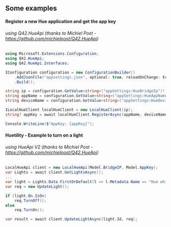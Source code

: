 ## Some examples

#### Register a new Hue application and get the app key
###### using Q42.HueApi (thanks to Michiel Post - https://github.com/michielpost/Q42.HueApi)

````csharp
using Microsoft.Extensions.Configuration;
using Q42.HueApi;
using Q42.HueApi.Interfaces;

IConfiguration configuration = new ConfigurationBuilder()
    .AddJsonFile("appsettings.json", optional: true, reloadOnChange: true)
    .Build();

string ip = configuration.GetValue<string>("appSettings:HueBridgeIp")!;
string appName = configuration.GetValue<string>("appSettings:HueAppName")!;
string deviceName = configuration.GetValue<string>("appSettings:HueDeviceName")!;

ILocalHueClient localHueClient = new LocalHueClient(ip);
string? appKey = await localHueClient.RegisterAsync(appName, deviceName);

Console.WriteLine($"AppKey: {appKey}");
````

#### Huetility - Example to turn on a light
###### using HueApi V2 (thanks to Michiel Post - https://github.com/michielpost/Q42.HueApi)
````csharp
LocalHueApi client = new LocalHueApi(Model.BridgeIP, Model.AppKey);
var Lights = await client.GetLightsAsync();
...
var light = Lights.Data.FirstOrDefault(l => l.Metadata.Name == "Hue white lamp 1");
var req = new UpdateLight();

if (light.On.IsOn)
    req.TurnOff();
else
    req.TurnOn();

var result = await client.UpdateLightAsync(light.Id, req);
````
